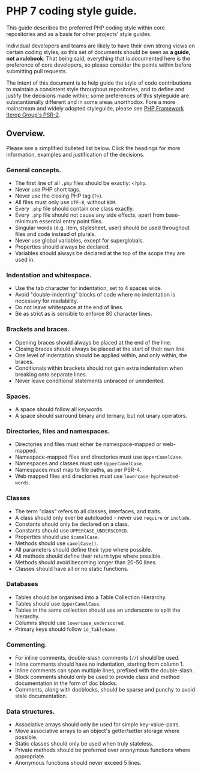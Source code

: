 # PHP 7 coding style guide.

This guide describes the preferred PHP coding style within core repositories and as a basis for other projects' style guides.

Individual developers and teams are likely to have their own strong views on certain coding styles, so this set of documents should be seen as **a guide, not a rulebook**. That being said, everything that is documented here is the preference of core developers, so please consider the points within before submitting pull requests.

The intent of this document is to help guide the style of code contributions to maintain a consistent style throughout repositories, and to define and justify the decisions made within; some preferences of this styleguide are substantionally different and in some areas unorthodox. Fore a more mainstream and widely adopted styleguide, please see [PHP Framework Iterop Group's PSR-2][psr2].

[psr2]: http://www.php-fig.org/psr/psr-2/

## Overview.

Please see a simplified bulleted list below. Click the headings for more information, examples and justification of the decisions.

### General concepts.

+ The first line of all `.php` files should be exactly: `<?php`.
+ Never use PHP short tags.
+ Never use the closing PHP tag (`?>`).
+ All files must only use `UTF-8`, without `BOM`.
+ Every `.php` file should contain one class exactly.
+ Every `.php` file should not cause any side effects, apart from base-minimum essential entry point files.
+ Singular words (e.g. item, stylesheet, user) should be used throughout files and code instead of plurals.
+ Never use global variables, except for superglobals.
+ Properties should always be declared.
+ Variables should always be declared at the top of the scope they are used in.

### Indentation and whitespace.

+ Use the tab character for indentation, set to 4 spaces wide.
+ Avoid "double-indenting" blocks of code where no indentation is necessary for readability.
+ Do not leave whitespace at the end of lines.
+ Be as strict as is sensible to enforce 80 character lines.

### Brackets and braces.

+ Opening braces should always be placed at the end of the line.
+ Closing braces should always be placed at the start of their own line.
+ One level of indentation should be applied within, and only within, the braces.
+ Conditionals within brackets should not gain extra indentation when breaking onto separate lines.
+ Never leave conditional statements unbraced or unindented.

### Spaces.

+ A space should follow all keywords.
+ A space should surround binary and ternary, but not unary operators.

### Directories, files and namespaces.

+ Directories and files must either be namespace-mapped or web-mapped.
+ Namespace-mapped files and directories must use `UpperCamelCase`.
+ Namespaces and classes must use `UpperCamelCase`.
+ Namespaces must map to file paths, as per PSR-4.
+ Web mapped files and directories must use `lowercase-hyphenated-words`.

### Classes

+ The term "class" refers to all classes, interfaces, and traits.
+ A class should only ever be autoloaded - never use `require` or `include`.
+ Constants should only be declared on a class.
+ Constants should use `UPPERCASE_UNDERSCORED`.
+ Properties should use `$camelCase`.
+ Methods should use `camelCase()`.
+ All parameters should define their type where possible.
+ All methods should define their return type where possible.
+ Methods should avoid becoming longer than 20-50 lines.
+ Classes should have all or no static functions.

### Databases

+ Tables should be organised into a Table Collection Hierarchy.
+ Tables should use `UpperCamelCase`.
+ Tables in the same collection should use an underscore to split the hierarchy.
+ Columns should use `lowercase_underscored`.
+ Primary keys should follow `id_TableName`.

### Commenting.

+ For inline comments, double-slash comments (`//`) should be used.
+ Inline comments should have no indentation, starting from column 1.
+ Inline comments can span multiple lines, prefixed with the double-slash.
+ Block comments should only be used to provide class and method documentation in the form of doc blocks.
+ Comments, along with docblocks, should be sparse and punchy to avoid stale documentation.

### Data structures.

+ Associative arrays should only be used for simple key-value-pairs.
+ Move associative arrays to an object's getter/setter storage where possible.
+ Static classes should only be used when truly stateless.
+ Private methods should be preferred over anonymous functions where appropriate.
+ Anonymous functions should never exceed 5 lines.
